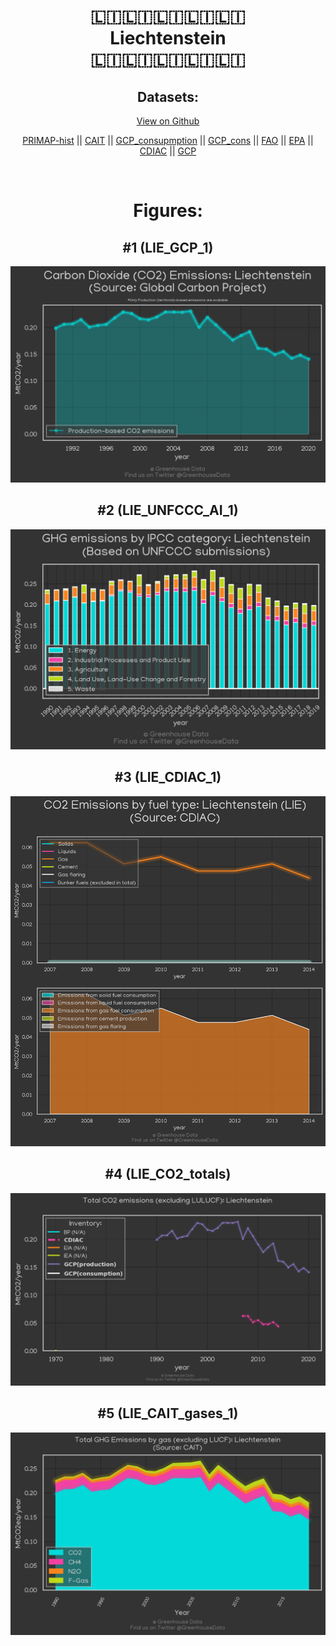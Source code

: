 
<center>
<h1 align="center">
🇱🇮🇱🇮🇱🇮🇱🇮🇱🇮
<br>
Liechtenstein
<br>
🇱🇮🇱🇮🇱🇮🇱🇮🇱🇮
</h1>
<h2>Datasets:</h2>
<p><a href="https://github.com/dquintani/GreenhouseData/tree/master/country_data/LIE_Liechtenstein/data">View on Github</a>
<br></p><p><a href="data/LIE_PRIMAP-hist.csv">PRIMAP-hist</a> || <a href="data/LIE_CAIT.csv">CAIT</a> || <a href="data/LIE_GCP_consupmption.csv">GCP_consupmption</a> || <a href="data/LIE_GCP_cons.csv">GCP_cons</a> || <a href="data/LIE_FAO.csv">FAO</a> || <a href="data/LIE_EPA.csv">EPA</a> || <a href="data/LIE_CDIAC.csv">CDIAC</a> || <a href="data/LIE_GCP.csv">GCP</a></p><p><br></p>
<h1>Figures:</h1><h2>#1 (LIE_GCP_1)</h2>
<p><img alt="" src="figures/LIE_GCP_1.png" /></p><h2>#2 (LIE_UNFCCC_AI_1)</h2>
<p><img alt="" src="figures/LIE_UNFCCC_AI_1.png" /></p><h2>#3 (LIE_CDIAC_1)</h2>
<p><img alt="" src="figures/LIE_CDIAC_1.png" /></p><h2>#4 (LIE_CO2_totals)</h2>
<p><img alt="" src="figures/LIE_CO2_totals.png" /></p><h2>#5 (LIE_CAIT_gases_1)</h2>
<p><img alt="" src="figures/LIE_CAIT_gases_1.png" /></p>